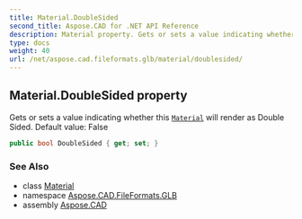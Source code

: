 ```yaml
---
title: Material.DoubleSided
second_title: Aspose.CAD for .NET API Reference
description: Material property. Gets or sets a value indicating whether this Material will render as Double Sided. Default value False
type: docs
weight: 40
url: /net/aspose.cad.fileformats.glb/material/doublesided/
---
```

## Material.DoubleSided property

Gets or sets a value indicating whether this [`Material`](../) will render as Double Sided. Default value: False

```csharp
public bool DoubleSided { get; set; }
```

### See Also

* class [Material](../)
* namespace [Aspose.CAD.FileFormats.GLB](../../material/)
* assembly [Aspose.CAD](../../../)


